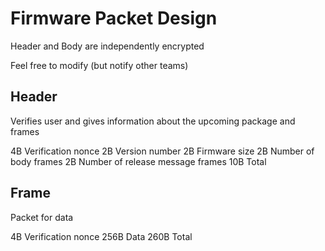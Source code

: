 # Firmware Packet Design

Header and Body are independently encrypted

Feel free to modify (but notify other teams)

## Header

Verifies user and gives information about the upcoming package and frames

 4B Verification nonce
 2B Version number
 2B Firmware size
 2B Number of body frames
 2B Number of release message frames
10B Total

## Frame

Packet for data

  4B Verification nonce
256B Data
260B Total
